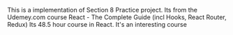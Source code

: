 This is a implementation of Section 8 Practice project. 
Its from the Udemey.com course 
React - The Complete Guide (incl Hooks, React Router, Redux)
Its 48.5 hour course in React. It's an interesting course
